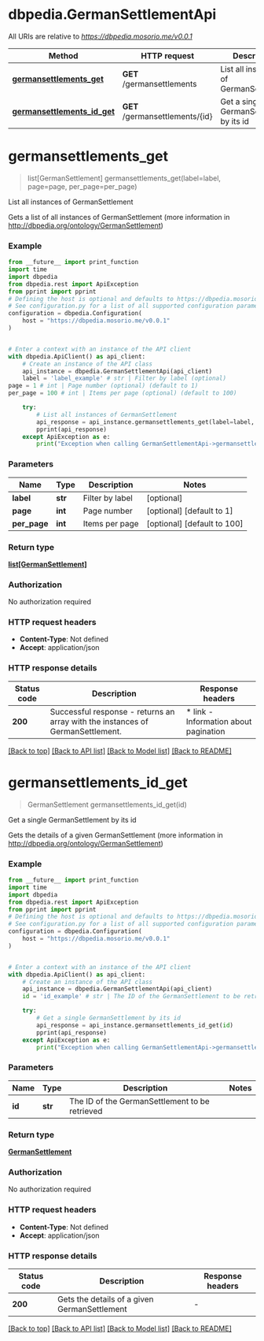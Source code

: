 # dbpedia.GermanSettlementApi

All URIs are relative to *https://dbpedia.mosorio.me/v0.0.1*

Method | HTTP request | Description
------------- | ------------- | -------------
[**germansettlements_get**](GermanSettlementApi.md#germansettlements_get) | **GET** /germansettlements | List all instances of GermanSettlement
[**germansettlements_id_get**](GermanSettlementApi.md#germansettlements_id_get) | **GET** /germansettlements/{id} | Get a single GermanSettlement by its id


# **germansettlements_get**
> list[GermanSettlement] germansettlements_get(label=label, page=page, per_page=per_page)

List all instances of GermanSettlement

Gets a list of all instances of GermanSettlement (more information in http://dbpedia.org/ontology/GermanSettlement)

### Example

```python
from __future__ import print_function
import time
import dbpedia
from dbpedia.rest import ApiException
from pprint import pprint
# Defining the host is optional and defaults to https://dbpedia.mosorio.me/v0.0.1
# See configuration.py for a list of all supported configuration parameters.
configuration = dbpedia.Configuration(
    host = "https://dbpedia.mosorio.me/v0.0.1"
)


# Enter a context with an instance of the API client
with dbpedia.ApiClient() as api_client:
    # Create an instance of the API class
    api_instance = dbpedia.GermanSettlementApi(api_client)
    label = 'label_example' # str | Filter by label (optional)
page = 1 # int | Page number (optional) (default to 1)
per_page = 100 # int | Items per page (optional) (default to 100)

    try:
        # List all instances of GermanSettlement
        api_response = api_instance.germansettlements_get(label=label, page=page, per_page=per_page)
        pprint(api_response)
    except ApiException as e:
        print("Exception when calling GermanSettlementApi->germansettlements_get: %s\n" % e)
```

### Parameters

Name | Type | Description  | Notes
------------- | ------------- | ------------- | -------------
 **label** | **str**| Filter by label | [optional] 
 **page** | **int**| Page number | [optional] [default to 1]
 **per_page** | **int**| Items per page | [optional] [default to 100]

### Return type

[**list[GermanSettlement]**](GermanSettlement.md)

### Authorization

No authorization required

### HTTP request headers

 - **Content-Type**: Not defined
 - **Accept**: application/json

### HTTP response details
| Status code | Description | Response headers |
|-------------|-------------|------------------|
**200** | Successful response - returns an array with the instances of GermanSettlement. |  * link - Information about pagination <br>  |

[[Back to top]](#) [[Back to API list]](../README.md#documentation-for-api-endpoints) [[Back to Model list]](../README.md#documentation-for-models) [[Back to README]](../README.md)

# **germansettlements_id_get**
> GermanSettlement germansettlements_id_get(id)

Get a single GermanSettlement by its id

Gets the details of a given GermanSettlement (more information in http://dbpedia.org/ontology/GermanSettlement)

### Example

```python
from __future__ import print_function
import time
import dbpedia
from dbpedia.rest import ApiException
from pprint import pprint
# Defining the host is optional and defaults to https://dbpedia.mosorio.me/v0.0.1
# See configuration.py for a list of all supported configuration parameters.
configuration = dbpedia.Configuration(
    host = "https://dbpedia.mosorio.me/v0.0.1"
)


# Enter a context with an instance of the API client
with dbpedia.ApiClient() as api_client:
    # Create an instance of the API class
    api_instance = dbpedia.GermanSettlementApi(api_client)
    id = 'id_example' # str | The ID of the GermanSettlement to be retrieved

    try:
        # Get a single GermanSettlement by its id
        api_response = api_instance.germansettlements_id_get(id)
        pprint(api_response)
    except ApiException as e:
        print("Exception when calling GermanSettlementApi->germansettlements_id_get: %s\n" % e)
```

### Parameters

Name | Type | Description  | Notes
------------- | ------------- | ------------- | -------------
 **id** | **str**| The ID of the GermanSettlement to be retrieved | 

### Return type

[**GermanSettlement**](GermanSettlement.md)

### Authorization

No authorization required

### HTTP request headers

 - **Content-Type**: Not defined
 - **Accept**: application/json

### HTTP response details
| Status code | Description | Response headers |
|-------------|-------------|------------------|
**200** | Gets the details of a given GermanSettlement |  -  |

[[Back to top]](#) [[Back to API list]](../README.md#documentation-for-api-endpoints) [[Back to Model list]](../README.md#documentation-for-models) [[Back to README]](../README.md)


